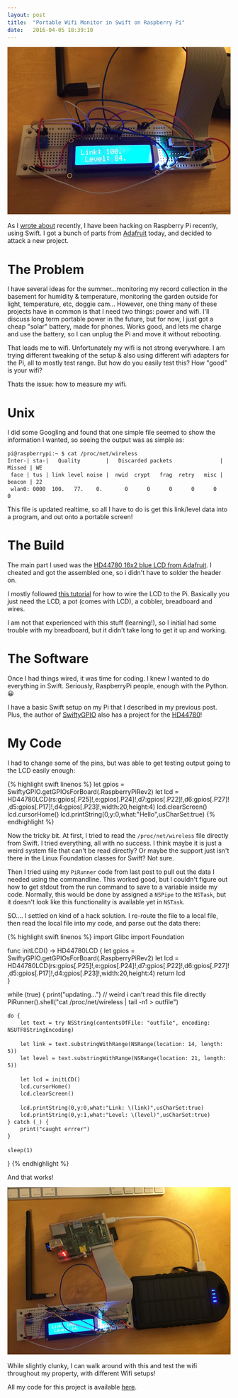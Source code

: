 ```yaml
---
layout: post
title:  "Portable Wifi Monitor in Swift on Raspberry Pi"
date:   2016-04-05 18:39:10
---
```


![wifimon](/assets/wifimon_close.jpg)

As I [wrote about](http://saygoodnight.com/2016/03/28/ipadpro-swift-raspberrypi.html) recently, I have been hacking on Raspberry Pi recently, using Swift.  I got a bunch of parts from [Adafruit](https://www.adafruit.com) today, and decided to attack a new project.

# The Problem

I have several ideas for the summer...monitoring my record collection in the basement for humidity & temperature, monitoring the garden outside for light, temperature, etc, doggie cam...  However, one thing many of these projects have in common is that I need two things:  power and wifi.  I'll discuss long term portable power in the future, but for now, I just got a cheap "solar" battery, made for phones.  Works good, and lets me charge and use the battery, so I can unplug the Pi and move it without rebooting.

That leads me to wifi.  Unfortunately my wifi is not strong everywhere.  I am trying different tweaking of the setup & also using different wifi adapters for the Pi, all to mostly test range.  But how do you easily test this?  How "good" is your wifi?  

Thats the issue:  how to measure my wifi.

# Unix

I did some Googling and found that one simple file seemed to show the information I wanted, so seeing the output was as simple as:

```
pi@raspberrypi:~ $ cat /proc/net/wireless
Inter-| sta-|   Quality        |   Discarded packets               | Missed | WE
 face | tus | link level noise |  nwid  crypt   frag  retry   misc | beacon | 22
 wlan0: 0000  100.   77.    0.       0      0      0      0      0        0
```

This file is updated realtime, so all I have to do is get this link/level data into a program, and out onto a portable screen!


# The Build

The main part I used was the [HD44780 16x2 blue LCD from Adafruit](https://www.adafruit.com/products/1447).  I cheated and got the assembled one, so i didn't have to solder the header on.  

I mostly followed [this tutorial](https://learn.adafruit.com/drive-a-16x2-lcd-directly-with-a-raspberry-pi/overview) for how to wire the LCD to the Pi.  Basically you just need the LCD, a pot (comes with LCD), a cobbler, breadboard and wires.  

I am not that experienced with this stuff (learning!), so I initial had some trouble with my breadboard, but it didn't take long to get it up and working.

# The Software

Once I had things wired, it was time for coding.  I knew I wanted to do everything in Swift.  Seriously, RaspberryPi people, enough with the Python.  😀

I have a basic Swift setup on my Pi that I described in my previous post.  Plus, the author of [SwiftyGPIO](https://github.com/uraimo/SwiftyGPIO) also has a project for the [HD44780](https://github.com/uraimo/HD44780CharacterLCD.swift)!  

# My Code

I had to change some of the pins, but was able to get testing output going to the LCD easily enough:

{% highlight swift linenos %}
let gpios = SwiftyGPIO.getGPIOsForBoard(.RaspberryPiRev2)
let lcd = HD44780LCD(rs:gpios[.P25]!,e:gpios[.P24]!,d7:gpios[.P22]!,d6:gpios[.P27]!,d5:gpios[.P17]!,d4:gpios[.P23]!,width:20,height:4)
lcd.clearScreen()
lcd.cursorHome()
lcd.printString(0,y:0,what:"Hello",usCharSet:true)
{% endhighlight %}

Now the tricky bit.  At first, I tried to read the `/proc/net/wireless` file directly from Swift.  I tried everything, all with no success.  I think maybe it is just a weird system file that can't be read directly?  Or maybe the support just isn't there in the Linux Foundation classes for Swift?  Not sure.  

Then I tried using my `PiRunner` code from last post to pull out the data I needed using the commandline. This worked good, but I couldn't figure out how to get stdout from the run command to save to a variable inside my code.  Normally, this would be done by assigned a `NSPipe` to the `NSTask`, but it doesn't look like this functionality is available yet in `NSTask`.

SO.... I settled on kind of a hack solution.  I re-route the file to a local file, then read the local file into my code, and parse out the data there:

{% highlight swift linenos %}
import Glibc
import Foundation

func initLCD() -> HD44780LCD {
	let gpios = SwiftyGPIO.getGPIOsForBoard(.RaspberryPiRev2)
	let lcd = HD44780LCD(rs:gpios[.P25]!,e:gpios[.P24]!,d7:gpios[.P22]!,d6:gpios[.P27]!,d5:gpios[.P17]!,d4:gpios[.P23]!,width:20,height:4)
	return lcd	
}


while (true) {
	print("updating...")
	// weird i can't read this file directly
	PiRunner().shell("cat /proc/net/wireless | tail -n1 > outfile")

	do {
		let text = try NSString(contentsOfFile: "outfile", encoding: NSUTF8StringEncoding)

		let link = text.substringWithRange(NSRange(location: 14, length: 5))
		let level = text.substringWithRange(NSRange(location: 21, length: 5))

		let lcd = initLCD()
		lcd.cursorHome()
		lcd.clearScreen()

		lcd.printString(0,y:0,what:"Link: \(link)",usCharSet:true)	
		lcd.printString(0,y:1,what:"Level: \(level)",usCharSet:true)	
	} catch (_) {
		print("caught errrer")	
	}

	sleep(1)

}
{% endhighlight %}

And that works!

![wifimon](/assets/wifimon.jpg)

While slightly clunky, I can walk around with this and test the wifi throughout my property, with different Wifi setups!   

All my code for this project is available [here](https://github.com/pj4533/wifimon).